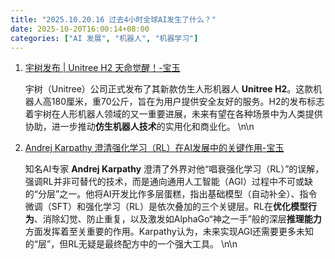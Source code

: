 ```yaml
---
title: "2025.10.20.16 过去4小时全球AI发生了什么？"
date: 2025-10-20T16:00:14+08:00
categories: ["AI 发展", "机器人", "机器学习"]
---
```


1.  [宇树发布 | Unitree H2 天命觉醒！-宝玉](https://x.com/dotey/status/1980145580862296211)

    宇树（Unitree）公司正式发布了其新款仿生人形机器人 **Unitree H2**。这款机器人高180厘米，重70公斤，旨在为用户提供安全友好的服务。H2的发布标志着宇树在人形机器人领域的又一重要进展，未来有望在各种场景中为人类提供协助，进一步推动**仿生机器人技术**的实用化和商业化。
    \n\n
2.  [Andrej Karpathy 澄清强化学习（RL）在AI发展中的关键作用-宝玉](https://x.com/dotey/status/1980144628234879036)

    知名AI专家 **Andrej Karpathy** 澄清了外界对他“唱衰强化学习（RL）”的误解，强调RL并非可替代的技术，而是通向通用人工智能（AGI）过程中不可或缺的“分层”之一。他将AI开发比作多层蛋糕，指出基础模型（自动补全）、指令微调（SFT）和强化学习（RL）是依次叠加的三个关键层。RL在**优化模型行为**、消除幻觉、防止重复，以及激发如AlphaGo“神之一手”般的深层**推理能力**方面发挥着至关重要的作用。Karpathy认为，未来实现AGI还需要更多未知的“层”，但RL无疑是最终配方中的一个强大工具。
    \n\n